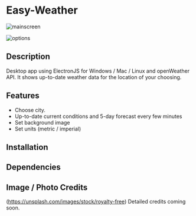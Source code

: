 # Easy-Weather
![mainscreen](https://github.com/davideastmond/easy-weather/blob/master/docs/img/sc000.JPG)

![options](https://github.com/davideastmond/easy-weather/blob/master/docs/img/sc001.jpg)

## Description
Desktop app using ElectronJS for Windows / Mac / Linux and openWeather API.
It shows up-to-date weather data for the location of your choosing.

## Features 
- Choose city.
- Up-to-date current conditions and 5-day forecast every few minutes
- Set background image
- Set units (metric / imperial)

## Installation
## Dependencies

## Image / Photo Credits
(https://unsplash.com/images/stock/royalty-free)
Detailed credits coming soon.